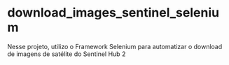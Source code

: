 # download_images_sentinel_selenium

Nesse projeto, utilizo o Framework Selenium para automatizar o download de imagens de satélite do Sentinel Hub 2
